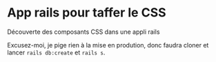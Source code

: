 # App rails pour taffer le CSS

Découverte des composants CSS dans une appli rails

Excusez-moi, je pige rien à la mise en prodution, donc faudra cloner et lancer `rails db:create` et `rails s`.
